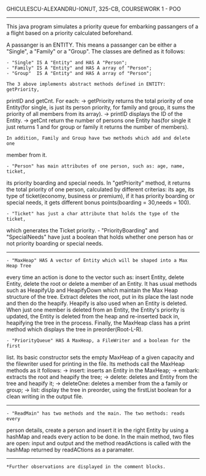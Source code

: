
GHICULESCU-ALEXANDRU-IONUT, 325-CB,  COURSEWORK 1 - POO

---------------------------------------------------------------------------------------------------------------------------------

This java program simulates a priority queue for embarking passangers of a
a flight based on a priority calculated beforehand.

A passanger is an ENTITY. This means a passanger can be either a "Single", 
a "Family" or a "Group". The classes are defined as it follows:

	- "Single" IS A "Entity" and HAS A "Person";
	- "Family" IS A "Entity" and HAS A array of "Person";
	- "Group"  IS A "Entity" and HAS A array of "Person";

	The 3 above implements abstract methods defined in ENTITY: getPriority,
printID and getCnt.
	For each:
		-> getPriority returns the total priority of one Entity(for single,
					  is just its person priority, for family and group, it sums
					  the priority of all members from its array).
		-> printID 	  displays the ID of the Entity.
		-> getCnt     return the number of persons one Entity has(for single 
					  it just returns 1 and for group or family it returns
					  the number of members).

	In addition, Family and Group have two methods which add and delete one
member from it.

	- "Person" has main attributes of one person, such as: age, name, ticket,
its priority boarding and special needs. In "getPriority" method, it returns
the total priority of one person, calculated by different criterias: its age, 
its type of ticket(economy, business or premium), if it has priority boarding or
special needs, it gets different bonus points(boarding = 30,needs = 100).

	- "Ticket" has just a char attribute that holds the type of the ticket, 
which generates the Ticket priority.
	- "PriorityBoarding" and "SpecialNeeds" have just a boolean that holds 
whether one person has or not priority boarding or special needs.

---------------------------------------------------------------------------------------------------------------------------------

	- "MaxHeap" HAS A vector of Entity which will be shaped into a Max Heap Tree
every time an action is done to the vector such as: insert Entity, delete Entity,
delete the root or delete a member of an Entity.
	  It has usual methods such as HeapifyUp and HeapifyDown which maintain the
Max Heap structure of the tree. Extract deletes the root, put in its place the
last node and then do the heapify. Heapify is also used when an Entity is
deleted. When just one member is deleted from an Entity, the Entity's priority 
is updated, the Entity is deleted from the heap and re-inserted back in, 
heapifying the tree in the process.
	  Finally, the MaxHeap class has a print method which displays the tree in
preorder(Root-L-R).

	- "PriorityQueue" HAS A MaxHeap, a FileWriter and a boolean for the first
list. Its basic constructor sets the empty MaxHeap of a given capacity and the
filewriter used for printing in the file.
	  Its methods call the MaxHeap methods as it follows:
	  	-> insert: inserts an Entity in the MaxHeap;
	  	-> embark: extracts the root and heapify the tree;
	  	-> delete: deletes and Entity from the tree and heapify it;
	  	-> deleteOne: deletes a member from the a family or group;
	  	-> list: display the tree in preorder, using the firstList boolean for
a clean writing in the output file.

---------------------------------------------------------------------------------------------------------------------------------

	- "ReadMain" has two methods and the main. The two methods: reads every
person details, create a person and insert it in the right Entity by using a 
hashMap and reads every action to be done.
	  In the main method, two files are open: input and output and the method
readActions is called with the hashMap returned by readACtions as a paramater.

---------------------------------------------------------------------------------------------------------------------------------

	*Further observations are displayed in the comment blocks.

